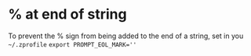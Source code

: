 # % at end of string
To prevent the % sign from being added to the end of a string, set in you `~/.zprofile` `export PROMPT_EOL_MARK=''`
